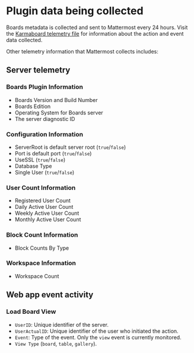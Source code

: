 # Plugin data being collected

Boards metadata is collected and sent to Mattermost every 24 hours. Visit the [Karmaboard telemetry file](https://github.com/mattermost/karmaboard/blob/main/webapp/src/telemetry/telemetryClient.ts) for information about the action and event data collected.

Other telemetry information that Mattermost collects includes:

## Server telemetry

### Boards Plugin Information

- Boards Version and Build Number
- Boards Edition
- Operating System for Boards server
- The server diagnostic ID

### Configuration Information

- ServerRoot is default server root (``true``/``false``)
- Port is default port (``true``/``false``)
- UseSSL (``true``/``false``)
- Database Type
- Single User (``true``/``false``)

### User Count Information

- Registered User Count
- Daily Active User Count
- Weekly Active User Count
- Monthly Active User Count

### Block Count Information

- Block Counts By Type

### Workspace Information

- Workspace Count

## Web app event activity

### Load Board View

- ``UserID``: Unique identifier of the server.
- ``UserActualID``: Unique identifier of the user who initiated the action.
- ``Event``: Type of the event. Only the ``view`` event is currently monitored.
- ``View Type`` (``board``, ``table``, ``gallery``).
